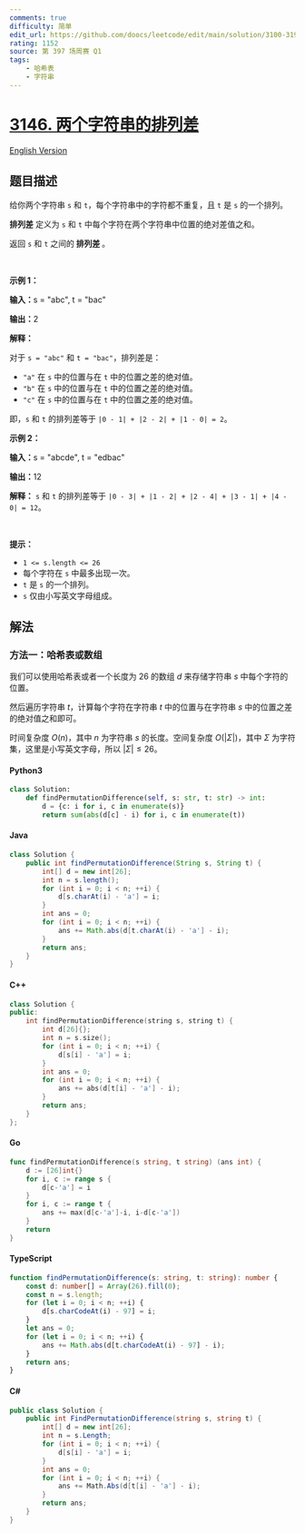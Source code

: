 ```yaml
---
comments: true
difficulty: 简单
edit_url: https://github.com/doocs/leetcode/edit/main/solution/3100-3199/3146.Permutation%20Difference%20between%20Two%20Strings/README.md
rating: 1152
source: 第 397 场周赛 Q1
tags:
    - 哈希表
    - 字符串
---
```


<!-- problem:start -->

# [3146. 两个字符串的排列差](https://leetcode.cn/problems/permutation-difference-between-two-strings)

[English Version](/solution/3100-3199/3146.Permutation%20Difference%20between%20Two%20Strings/README_EN.md)

## 题目描述

<!-- description:start -->

<p>给你两个字符串 <code>s</code> 和 <code>t</code>，每个字符串中的字符都不重复，且 <code>t</code> 是 <code>s</code> 的一个排列。</p>

<p><strong>排列差</strong> 定义为 <code>s</code> 和 <code>t</code> 中每个字符在两个字符串中位置的绝对差值之和。</p>

<p>返回 <code>s</code> 和 <code>t</code> 之间的<strong> 排列差 </strong>。</p>

<p>&nbsp;</p>

<p><strong class="example">示例 1：</strong></p>

<div class="example-block">
<p><strong>输入：</strong><span class="example-io">s = "abc", t = "bac"</span></p>

<p><strong>输出：</strong><span class="example-io">2</span></p>

<p><strong>解释：</strong></p>

<p>对于 <code>s = "abc"</code> 和 <code>t = "bac"</code>，排列差是：</p>

<ul>
	<li><code>"a"</code> 在 <code>s</code> 中的位置与在 <code>t</code> 中的位置之差的绝对值。</li>
	<li><code>"b"</code> 在 <code>s</code> 中的位置与在 <code>t</code> 中的位置之差的绝对值。</li>
	<li><code>"c"</code> 在 <code>s</code> 中的位置与在 <code>t</code> 中的位置之差的绝对值。</li>
</ul>

<p>即，<code>s</code> 和 <code>t</code> 的排列差等于 <code>|0 - 1| + |2 - 2| + |1 - 0| = 2</code>。</p>
</div>

<p><strong class="example">示例 2：</strong></p>

<div class="example-block">
<p><strong>输入：</strong><span class="example-io">s = "abcde", t = "edbac"</span></p>

<p><strong>输出：</strong><span class="example-io">12</span></p>

<p><strong>解释：</strong> <code>s</code> 和 <code>t</code> 的排列差等于 <code>|0 - 3| + |1 - 2| + |2 - 4| + |3 - 1| + |4 - 0| = 12</code>。</p>
</div>

<p>&nbsp;</p>

<p><strong>提示：</strong></p>

<ul>
	<li><code>1 &lt;= s.length &lt;= 26</code></li>
	<li>每个字符在 <code>s</code> 中最多出现一次。</li>
	<li><code>t</code> 是 <code>s</code> 的一个排列。</li>
	<li><code>s</code> 仅由小写英文字母组成。</li>
</ul>

<!-- description:end -->

## 解法

<!-- solution:start -->

### 方法一：哈希表或数组

我们可以使用哈希表或者一个长度为 $26$ 的数组 $\textit{d}$ 来存储字符串 $\textit{s}$ 中每个字符的位置。

然后遍历字符串 $\textit{t}$，计算每个字符在字符串 $\textit{t}$ 中的位置与在字符串 $\textit{s}$ 中的位置之差的绝对值之和即可。

时间复杂度 $O(n)$，其中 $n$ 为字符串 $\textit{s}$ 的长度。空间复杂度 $O(|\Sigma|)$，其中 $\Sigma$ 为字符集，这里是小写英文字母，所以 $|\Sigma| \leq 26$。

<!-- tabs:start -->

#### Python3

```python
class Solution:
    def findPermutationDifference(self, s: str, t: str) -> int:
        d = {c: i for i, c in enumerate(s)}
        return sum(abs(d[c] - i) for i, c in enumerate(t))
```

#### Java

```java
class Solution {
    public int findPermutationDifference(String s, String t) {
        int[] d = new int[26];
        int n = s.length();
        for (int i = 0; i < n; ++i) {
            d[s.charAt(i) - 'a'] = i;
        }
        int ans = 0;
        for (int i = 0; i < n; ++i) {
            ans += Math.abs(d[t.charAt(i) - 'a'] - i);
        }
        return ans;
    }
}
```

#### C++

```cpp
class Solution {
public:
    int findPermutationDifference(string s, string t) {
        int d[26]{};
        int n = s.size();
        for (int i = 0; i < n; ++i) {
            d[s[i] - 'a'] = i;
        }
        int ans = 0;
        for (int i = 0; i < n; ++i) {
            ans += abs(d[t[i] - 'a'] - i);
        }
        return ans;
    }
};
```

#### Go

```go
func findPermutationDifference(s string, t string) (ans int) {
	d := [26]int{}
	for i, c := range s {
		d[c-'a'] = i
	}
	for i, c := range t {
		ans += max(d[c-'a']-i, i-d[c-'a'])
	}
	return
}
```

#### TypeScript

```ts
function findPermutationDifference(s: string, t: string): number {
    const d: number[] = Array(26).fill(0);
    const n = s.length;
    for (let i = 0; i < n; ++i) {
        d[s.charCodeAt(i) - 97] = i;
    }
    let ans = 0;
    for (let i = 0; i < n; ++i) {
        ans += Math.abs(d[t.charCodeAt(i) - 97] - i);
    }
    return ans;
}
```

#### C#

```cs
public class Solution {
    public int FindPermutationDifference(string s, string t) {
        int[] d = new int[26];
        int n = s.Length;
        for (int i = 0; i < n; ++i) {
            d[s[i] - 'a'] = i;
        }
        int ans = 0;
        for (int i = 0; i < n; ++i) {
            ans += Math.Abs(d[t[i] - 'a'] - i);
        }
        return ans;
    }
}
```

<!-- tabs:end -->

<!-- solution:end -->

<!-- problem:end -->
